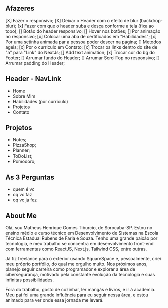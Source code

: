 ## Afazeres

[X] Fazer o responsivo;
[X] Deixar o Header com o efeito de blur (backdrop-blur);
[x] Fazer com que o header suba e desça conforme a tela (fixa ao topo);
[] Botão do header responsivo;
[] Hover nos botões;
[] Por animação no responsivo;
[x] Colocar uma aba de certificados em "Habilidades";
[x] Por uma setinha animada par a pessoa poder descer na página;
[] Metodos ageis;
[x] Por o curriculo em Contato;
[x] Trocar os links dentro do site de "a" para "Link" do NextJs;
[] Add text animation;
[x] Trocar cor do bg do Footer;
[] Arrumar fundo do Header;
[] Arrumar ScrollTop no responsivo;
[] Arrumar padding do Header;

## Header - NavLink

- Home
- Sobre Mim
- Habilidades (por curriculo)
- Projetos
- Contato

## Projetos

- Notes;
- PizzaShop;
- Planner;
- ToDoList;
- Pomodoro;

## As 3 Perguntas

- quem é vc
- oq vc faz
- oq vc ja fez

## About Me

Olá, sou Matheus Henrique Gomes Tiburcio, de Sorocaba-SP. Estou no ensino médio e curso técnico em Desenvolvimento de Sistemas na Escola Técnica Estadual Rubens de Faria e Souza. Tenho uma grande paixão por tecnologia, e meu trabalho se concentra em desenvolvimento front-end com ferramentas como ReactJS, Next.js, Tailwind CSS, entre outras.

Já fiz freelance para o exterior usando SquareSpace e, pessoalmente, criei meu próprio portfólio, do qual me orgulho muito. Nos próximos anos, planejo seguir carreira como programador e explorar a área de cibersegurança, motivado pela constante evolução da tecnologia e suas infinitas possibilidades.

Fora do trabalho, gosto de cozinhar, ler mangás e livros, e ir à academia. Meu pai foi uma grande influência para eu seguir nessa área, e estou animado para ver onde essa jornada me levará.
